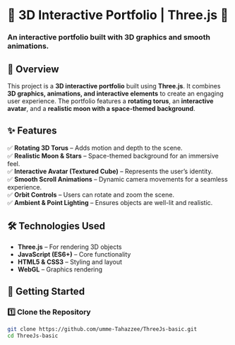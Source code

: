 # 🌌 3D Interactive Portfolio | Three.js 🚀  

### **An interactive portfolio built with 3D graphics and smooth animations.**  

## 🎨 Overview  
This project is a **3D interactive portfolio** built using **Three.js**. It combines **3D graphics, animations, and interactive elements** to create an engaging user experience. The portfolio features a **rotating torus**, an **interactive avatar**, and a **realistic moon with a space-themed background**.  

## ✨ Features  
✅ **Rotating 3D Torus** – Adds motion and depth to the scene.  
✅ **Realistic Moon & Stars** – Space-themed background for an immersive feel.  
✅ **Interactive Avatar (Textured Cube)** – Represents the user’s identity.  
✅ **Smooth Scroll Animations** – Dynamic camera movements for a seamless experience.  
✅ **Orbit Controls** – Users can rotate and zoom the scene.  
✅ **Ambient & Point Lighting** – Ensures objects are well-lit and realistic.  

## 🛠️ Technologies Used  
- **Three.js** – For rendering 3D objects  
- **JavaScript (ES6+)** – Core functionality  
- **HTML5 & CSS3** – Styling and layout  
- **WebGL** – Graphics rendering  

## 🚀 Getting Started  

### **1️⃣ Clone the Repository**  
```sh
git clone https://github.com/umme-Tahazzee/ThreeJs-basic.git
cd ThreeJs-basic
